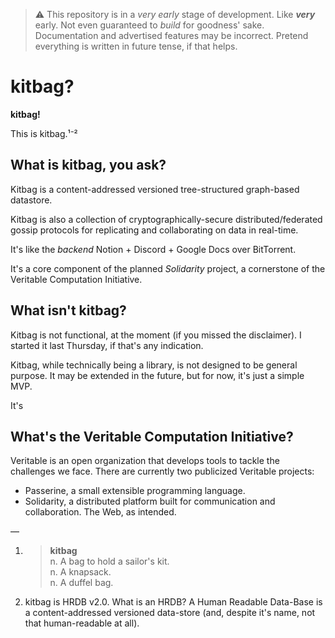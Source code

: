 > ⚠ This repository is in a *very early* stage of development.
> Like ***very*** early. Not even guaranteed to *build* for goodness' sake.
> Documentation and advertised features may be incorrect.
> Pretend everything is written in future tense, if that helps.

# kitbag?
**kitbag!**

This is kitbag.¹⁻²

## What is kitbag, you ask?
Kitbag is a content-addressed versioned tree-structured graph-based datastore.

Kitbag is also a collection of cryptographically-secure distributed/federated gossip protocols for replicating and collaborating on data in real-time.

It's like the *backend* Notion + Discord + Google Docs over BitTorrent.

It's a core component of the planned *Solidarity* project, a cornerstone of the Veritable Computation Initiative.

## What isn't kitbag?
Kitbag is not functional, at the moment (if you missed the disclaimer). I started it last Thursday, if that's any indication.

Kitbag, while technically being a library, is not designed to be general purpose. It may be extended in the future, but for now, it's just a simple MVP.

It's

## What's the Veritable Computation Initiative?
Veritable is an open organization that develops tools to tackle the challenges we face. There are currently two publicized Veritable projects:

- Passerine, a small extensible programming language.
- Solidarity, a distributed platform built for communication and collaboration. The Web, as intended.

—

1. > **kitbag**  
   > n. A bag to hold a sailor's kit.  
   > n. A knapsack.  
   > n. A duffel bag.

2. kitbag is HRDB v2.0. What is an HRDB? A Human Readable Data-Base is a content-addressed versioned data-store (and, despite it's name, not that human-readable at all).
